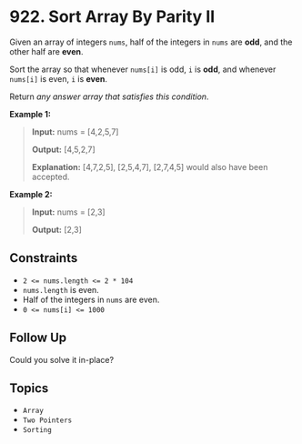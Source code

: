 # 922. Sort Array By Parity II

Given an array of integers `nums`, half of the integers in `nums` are **odd**, and the other half are **even**.

Sort the array so that whenever `nums[i]` is odd, `i` is **odd**, and whenever `nums[i]` is even, `i` is **even**.

Return _any answer array that satisfies this condition_.

**Example 1:**

>
> **Input:** nums = \[4,2,5,7\]
>
> **Output:** \[4,5,2,7\]
>
> **Explanation:** \[4,7,2,5\], \[2,5,4,7\], \[2,7,4,5\] would also have been accepted.

**Example 2:**

>
> **Input:** nums = \[2,3\]
>
> **Output:** \[2,3\]

## Constraints

* `2 <= nums.length <= 2 * 104`
* `nums.length` is even.
* Half of the integers in `nums` are even.
* `0 <= nums[i] <= 1000`

## Follow Up

Could you solve it in-place?

## Topics

* `Array`
* `Two Pointers`
* `Sorting`
